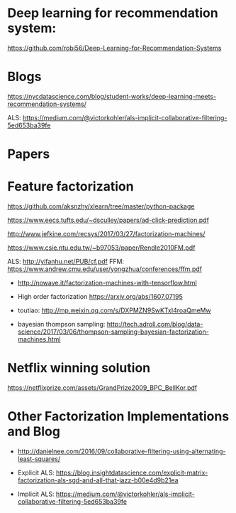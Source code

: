 # Deep learning for recommendation system: 
https://github.com/robi56/Deep-Learning-for-Recommendation-Systems
# Blogs
https://nycdatascience.com/blog/student-works/deep-learning-meets-recommendation-systems/

ALS: https://medium.com/@victorkohler/als-implicit-collaborative-filtering-5ed653ba39fe

# Papers

# Feature factorization 
https://github.com/aksnzhy/xlearn/tree/master/python-package

https://www.eecs.tufts.edu/~dsculley/papers/ad-click-prediction.pdf

http://www.jefkine.com/recsys/2017/03/27/factorization-machines/

https://www.csie.ntu.edu.tw/~b97053/paper/Rendle2010FM.pdf

ALS: http://yifanhu.net/PUB/cf.pdf
FFM: https://www.andrew.cmu.edu/user/yongzhua/conferences/ffm.pdf

* http://nowave.it/factorization-machines-with-tensorflow.html
* High order factorization https://arxiv.org/abs/1607.07195

* toutiao: http://mp.weixin.qq.com/s/DXPMZN9SwKTxI4roaQmeMw

* bayesian thompson sampling: http://tech.adroll.com/blog/data-science/2017/03/06/thompson-sampling-bayesian-factorization-machines.html

# Netflix winning solution
https://netflixprize.com/assets/GrandPrize2009_BPC_BellKor.pdf

# Other Factorization Implementations and Blog
* http://danielnee.com/2016/09/collaborative-filtering-using-alternating-least-squares/

* Explicit ALS: https://blog.insightdatascience.com/explicit-matrix-factorization-als-sgd-and-all-that-jazz-b00e4d9b21ea

* Implicit ALS: https://medium.com/@victorkohler/als-implicit-collaborative-filtering-5ed653ba39fe
